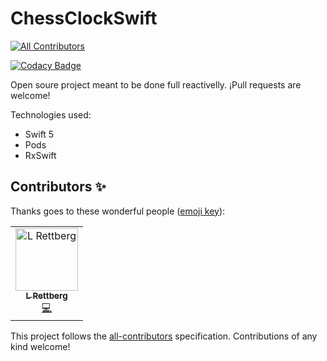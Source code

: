 # ChessClockSwift
[![All Contributors](https://img.shields.io/badge/all_contributors-1-orange.svg?style=flat-square)](#contributors)

[![Codacy Badge](https://api.codacy.com/project/badge/Grade/c17fd00a5b0c48bdbb93aacd19a7077b)](https://app.codacy.com/app/joanb/ChessClockSwift?utm_source=github.com&utm_medium=referral&utm_content=joanb/ChessClockSwift&utm_campaign=Badge_Grade_Settings)

Open soure project meant to be done full reactivelly. ¡Pull requests are welcome!

Technologies used:
- Swift 5
- Pods
- RxSwift

## Contributors ✨

Thanks goes to these wonderful people ([emoji key](https://allcontributors.org/docs/en/emoji-key)):

<!-- ALL-CONTRIBUTORS-LIST:START - Do not remove or modify this section -->
<!-- prettier-ignore -->
<table>
  <tr>
    <td align="center"><a href="https://github.com/l-rettberg"><img src="https://avatars0.githubusercontent.com/u/13290195?v=4" width="100px;" alt="L Rettberg"/><br /><sub><b>L Rettberg</b></sub></a><br /><a href="https://github.com/joanb/ChessClockSwift/commits?author=l-rettberg" title="Code">💻</a></td>
  </tr>
</table>

<!-- ALL-CONTRIBUTORS-LIST:END -->

This project follows the [all-contributors](https://github.com/all-contributors/all-contributors) specification. Contributions of any kind welcome!